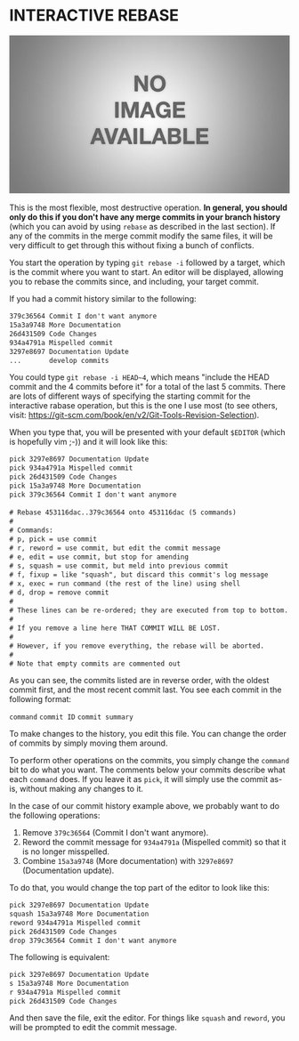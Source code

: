 # INTERACTIVE REBASE

![interactive rebase](images/interactiverebase.jpg)

This is the most flexible, most destructive operation. **In general, you should
only do this if you don't have any merge commits in your branch history**
(which you can avoid by using `rebase` as described in the last section). If
any of the commits in the merge commit modify the same files, it will be very
difficult to get through this without fixing a bunch of conflicts.

You start the operation by typing `git rebase -i` followed by a target, which
is the commit where you want to start.  An editor will be displayed, allowing
you to rebase the commits since, and including, your target commit.

If you had a commit history similar to the following:

```text
379c36564 Commit I don't want anymore
15a3a9748 More Documentation
26d431509 Code Changes
934a4791a Mispelled commit
3297e8697 Documentation Update
...       develop commits
```

You could type `git rebase -i HEAD~4`, which means "include the HEAD commit and
the 4 commits before it" for a total of the last 5 commits.  There are lots of
different ways of specifying the starting commit for the interactive rabase
operation, but this is the one I use most (to see others, visit:
https://git-scm.com/book/en/v2/Git-Tools-Revision-Selection).

When you type that, you will be presented with your default `$EDITOR` (which is
hopefully vim ;-)) and it will look like this:

```text
pick 3297e8697 Documentation Update
pick 934a4791a Mispelled commit
pick 26d431509 Code Changes
pick 15a3a9748 More Documentation
pick 379c36564 Commit I don't want anymore

# Rebase 453116dac..379c36564 onto 453116dac (5 commands)
#
# Commands:
# p, pick = use commit
# r, reword = use commit, but edit the commit message
# e, edit = use commit, but stop for amending
# s, squash = use commit, but meld into previous commit
# f, fixup = like "squash", but discard this commit's log message
# x, exec = run command (the rest of the line) using shell
# d, drop = remove commit
#
# These lines can be re-ordered; they are executed from top to bottom.
#
# If you remove a line here THAT COMMIT WILL BE LOST.
#
# However, if you remove everything, the rebase will be aborted.
#
# Note that empty commits are commented out
```

As you can see, the commits listed are in reverse order, with the oldest commit
first, and the most recent commit last.  You see each commit in the following
format:

`command` `commit ID` `commit summary`

To make changes to the history, you edit this file.  You can change the order
of commits by simply moving them around.

To perform other operations on the commits, you simply change the `command` bit
to do what you want. The comments below your commits describe what each
`command` does.  If you leave it as `pick`, it will simply use the commit
as-is, without making any changes to it.

In the case of our commit history example above, we probably want to do the
following operations:

1.  Remove `379c36564` (Commit I don't want anymore).
2.  Reword the commit message for `934a4791a` (Mispelled commit) so that it is
    no longer misspelled.
3.  Combine `15a3a9748` (More documentation) with `3297e8697` (Documentation
    update).

To do that, you would change the top part of the editor to look like this:

```text
pick 3297e8697 Documentation Update
squash 15a3a9748 More Documentation
reword 934a4791a Mispelled commit
pick 26d431509 Code Changes
drop 379c36564 Commit I don't want anymore
```

The following is equivalent:

```text
pick 3297e8697 Documentation Update
s 15a3a9748 More Documentation
r 934a4791a Mispelled commit
pick 26d431509 Code Changes
```

And then save the file, exit the editor. For things like `squash` and `reword`,
you will be prompted to edit the commit message.
